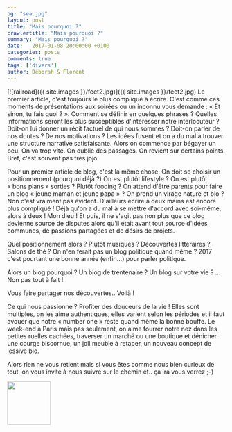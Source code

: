 ```yaml
---
bg: "sea.jpg"
layout: post
title: "Mais pourquoi ?"
crawlertitle: "Mais pourquoi ?"
summary: "Mais pourquoi ?"
date:   2017-01-08 20:00:00 +0100
categories: posts
comments: true
tags: ['divers']
author: Déborah & Florent
---
```


[![railroad]({{ site.images }}/feet2.jpg)]({{ site.images }}/feet2.jpg)
Le premier article, c'est toujours le plus compliqué à écrire. C'est comme ces moments de présentations aux soirées ou un inconnu vous demande : « Et sinon, tu fais quoi ? ». Comment se définir en quelques phrases ? Quelles informations seront les plus susceptibles d'intéresser notre interlocuteur ? Doit-on lui donner un récit factuel de qui nous sommes ? Doit-on parler de nos doutes ? De nos motivations ? Les idées fusent et on a du mal à trouver une structure narrative satisfaisante. Alors on commence par bégayer un peu. On va trop vite. On oublie des passages. On revient sur certains points. Bref, c'est souvent pas très jojo.

Pour un premier article de blog, c'est la même chose. On doit se choisir un positionnement (pourquoi déjà ?) On est plutôt lifestyle ? On est plutôt « bons plans » sorties ? Plutôt fooding ? On attend d'être parents pour faire un blog « jeune maman et jeune papa » ? On prend un virage nature et bio ? Non c'est vraiment pas évident. D'ailleurs écrire à deux mains est encore plus compliqué ! Déjà qu'on a du mal à se mettre d'accord avec soi-même, alors à deux ! Mon dieu ! Et puis, il ne s'agit pas non plus que ce blog devienne source de disputes alors qu'il était avant tout source d'idées communes, de passions partagées et de désirs de projets. 

Quel positionnement alors ? Plutôt musiques ? Découvertes littéraires ? Salons de thé ? On n'en ferait pas un blog politique quand même ? 2017 c'est pourtant une bonne année (enfin…) pour parler politique.

Alors un blog pourquoi ? Un blog de trentenaire ? Un blog sur votre vie ? … Non pas tout à fait !

Vous faire partager nos découvertes.. Voilà !

Ce qui nous passionne ? Profiter des douceurs de la vie ! 
Elles sont multiples, on les aime authentiques, elles varient selon les périodes et il faut avouer que notre « number one » reste quand même la bonne bouffe. 
Le week-end à Paris mais pas seulement, on aime fourrer notre nez dans les petites ruelles cachées, traverser un marché ou une boutique et dénicher une courge biscornue, un joli meuble à retaper, un nouveau concept de lessive bio.


Alors rien ne vous retient mais si vous êtes comme nous bien curieux de tout, on vous invite à nous suivre sur le chemin et.. ça ira vous verrez ;-)

<img src="{{ site.url }}{{ site.images }}/bike.svg" width="100"/>

